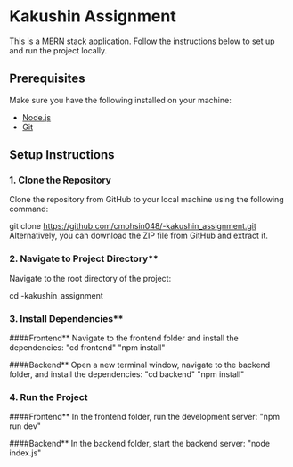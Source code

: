 # Kakushin Assignment

This is a MERN stack application. Follow the instructions below to set up and run the project locally.

## Prerequisites

Make sure you have the following installed on your machine:
- [Node.js](https://nodejs.org/)
- [Git](https://git-scm.com/)

## Setup Instructions

### 1. Clone the Repository

Clone the repository from GitHub to your local machine using the following command:


git clone https://github.com/cmohsin048/-kakushin_assignment.git
Alternatively, you can download the ZIP file from GitHub and extract it.

### 2. Navigate to Project Directory**
Navigate to the root directory of the project:

cd -kakushin_assignment


### 3. Install Dependencies**

####Frontend**
Navigate to the frontend folder and install the dependencies:
"cd frontend"
"npm install"

####Backend**
Open a new terminal window, navigate to the backend folder, and install the dependencies:
"cd backend"
"npm install"


### 4. Run the Project

####Frontend**
In the frontend folder, run the development server: "npm run dev"

####Backend**
In the backend folder, start the backend server: "node index.js"



